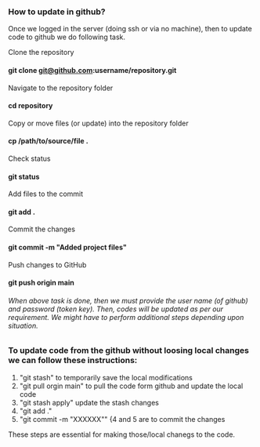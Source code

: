 ### How to update in github? 
Once we logged in the server (doing ssh or via no machine), then to update code to github we do following task.

Clone the repository
#### git clone git@github.com:username/repository.git

Navigate to the repository folder
#### cd repository

Copy or move files (or update) into the repository folder
#### cp /path/to/source/file .

Check status
#### git status

Add files to the commit
#### git add .

Commit the changes
#### git commit -m "Added project files"

Push changes to GitHub
#### git push origin main

###### When above task is done, then we must provide the user name (of github) and password (token key). Then, codes will be updated as per our requirement. We might have to perform additional steps depending upon situation.

### To update code from the github without loosing local changes we can follow these instructions:
1. "git stash" to temporarily save the local modifications
2. "git pull orgin main" to pull the code form github and update the local code
3. "git stash apply" update the stash changes
4. "git add ."
5. "git commit -m "XXXXXX"" {4 and 5 are to commit the changes

These steps are essential for making those/local chanegs to the code.

